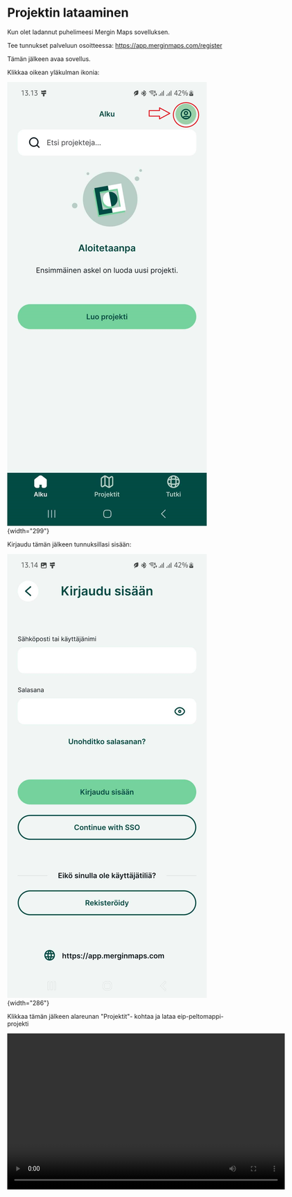 # Projektin lataaminen

Kun olet ladannut puhelimeesi Mergin Maps sovelluksen.

Tee tunnukset palveluun osoitteessa: <https://app.merginmaps.com/register>

Tämän jälkeen avaa sovellus.

Klikkaa oikean yläkulman ikonia:

![](img/aloitusnakyma.jpg){width="299"}

Kirjaudu tämän jälkeen tunnuksillasi sisään:

![](img/kirjautuminen.jpg){width="286"}

Klikkaa tämän jälkeen alareunan "Projektit"- kohtaa ja lataa eip-peltomappi- projekti

<video width="640" height="360" controls>

<source src="img/projektin_lataaminen.mp4" type="video/mp4">

</video>
